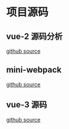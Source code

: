 # 项目源码

## vue-2 源码分析

[github source](https://github.com/love596310898/vue-source-code-analyze)

## mini-webpack

[github source](https://github.com/ronami/minipack)

## vue-3 源码

[github source](https://github.com/vuejs/vue-next)
